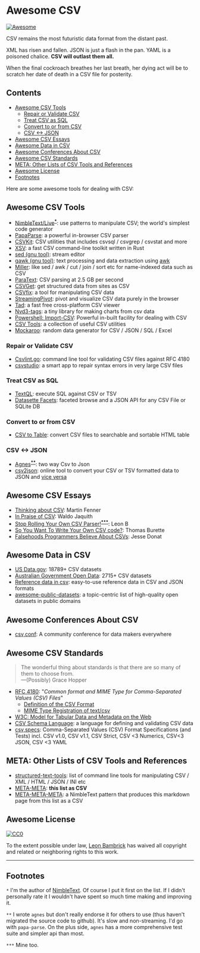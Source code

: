 # Awesome CSV

[![Awesome](https://awesome.re/badge.svg)](https://awesome.re)

CSV remains the most futuristic data format from the distant past.

XML has risen and fallen. JSON is just a flash in the pan. YAML is a poisoned chalice. **CSV will outlast them all.**

When the final cockroach breathes her last breath, her dying act will be to scratch her date of death in a CSV file for posterity.


## Contents

- [Awesome CSV Tools](#awesome-csv-tools)
  - [Repair or Validate CSV](#repair-or-validate-csv)
  - [Treat CSV as SQL](#treat-csv-as-sql)
  - [Convert to or from CSV](#convert-to-or-from-csv)
  - [CSV <-> JSON](#csv---json)
- [Awesome CSV Essays](#awesome-csv-essays)
- [Awesome Data in CSV](#awesome-data-in-csv)
- [Awesome Conferences About CSV](#awesome-conferences-about-csv)
- [Awesome CSV Standards](#awesome-csv-standards)
- [META: Other Lists of CSV Tools and References](#meta-other-lists-of-csv-tools-and-references)
- [Awesome License](#awesome-license)
- [Footnotes](#footnotes)



Here are some awesome tools for dealing with CSV:

## Awesome CSV Tools

* [NimbleText/Live](https://NimbleText.com/Live)<sup><a href='#footnote1'><strong>*</strong></a></sup>: use patterns to manipulate CSV; the world's simplest code generator
* [PapaParse](https://www.papaparse.com): a powerful in-browser CSV parser
* [CSVKit](http://csvkit.readthedocs.org/en/0.7.3/): CSV utilities that includes csvsql / csvgrep / csvstat  and more
* [XSV](https://github.com/BurntSushi/xsv): a fast CSV command-line toolkit written in Rust
* [sed (gnu tool)](https://www.gnu.org/software/sed/manual/sed.html): stream editor
* [gawk (gnu tool)](https://www.gnu.org/software/gawk/manual/gawk.html): text processing and data extraction using [awk](http://pubs.opengroup.org/onlinepubs/009695399/utilities/awk.html)
* [Miller](http://johnkerl.org/miller/doc/): like sed / awk / cut / join / sort etc for name-indexed data such as CSV
* [ParaText](http://www.wise.io/tech/paratext): CSV parsing at 2.5 GB per second
* [CSVGet](http://github.com/fizx/csvget/tree/master): get structured data from sites as CSV
* [CSVfix](https://code.google.com/p/csvfix/): a tool for manipulating CSV data
* [StreamingPivot](http://streamingpivot.com/): pivot and visualize CSV data purely in the browser
* [Tad](http://www.tadviewer.com): a fast free cross-platform CSV viewer
* [Nvd3-tags](http://blog.tryolabs.com/2015/02/27/nvd3-tags-a-tiny-library-for-making-charts-from-csv-data/): a tiny library for making charts from csv data
* [Powershell: Import-CSV](https://docs.microsoft.com/en-us/powershell/module/microsoft.powershell.utility/import-csv): Powerful in-built facility for dealing with CSV
* [CSV Tools](https://onlinecsvtools.com/): a collection of useful CSV utilities
* [Mockaroo](https://www.mockaroo.com/): random data generator for CSV / JSON / SQL / Excel

### Repair or Validate CSV

* [Csvlint.go](https://github.com/Clever/csvlint): command line tool for validating CSV files against RFC 4180
* [csvstudio](http://www.csvstudio.com): a smart app to repair syntax errors in very large CSV files

### Treat CSV as SQL

* [TextQL](http://dinedal.github.io/textql/): execute SQL against CSV or TSV
* [Datasette Facets](https://simonwillison.net/2018/May/20/datasette-facets/): faceted browse and a JSON API for any CSV File or SQLite DB


### Convert to or from CSV

* [CSV to Table](https://github.com/vividvilla/csvtotable): convert CSV files to searchable and sortable HTML table

### CSV <-> JSON

* [Agnes](http://www.secretgeek.net/agnes/twoWay.html)<sup><a href='#footnote2'><strong>**</strong></a></sup>: two way Csv to Json
* [csv2json](https://www.csvjson.com/csv2json): online tool to convert your CSV or TSV formatted data to JSON and [vice versa](https://www.csvjson.com/json2csv)

## Awesome CSV Essays

* [Thinking about CSV](https://blog.datacite.org/thinking-about-csv/): Martin Fenner
* [In Praise of CSV](https://usopendata.org/2015/03/10/csv): Waldo Jaquith
* [Stop Rolling Your Own CSV Parser!](http://www.secretgeek.net/csv_trouble)<sup><a href='#footnote3'><strong>***</strong></a></sup>: Leon B
* [So You Want To Write Your Own CSV code?](http://thomasburette.com/blog/2014/05/25/so-you-want-to-write-your-own-CSV-code/): Thomas Burette
* [Falsehoods Programmers Believe About CSVs](https://donatstudios.com/Falsehoods-Programmers-Believe-About-CSVs): Jesse Donat

## Awesome Data in CSV

* [US Data.gov](https://catalog.data.gov/dataset?res_format=CSV): 18789+ CSV datasets
* [Australian Government Open Data](https://data.gov.au/dataset?res_format=CSV): 2715+ CSV datasets
* [Reference data in csv](https://datahub.io/collections/reference-data): easy-to-use reference data in CSV and JSON formats
* [awesome-public-datasets](https://github.com/awesomedata/awesome-public-datasets): a topic-centric list of high-quality open datasets in public domains

## Awesome Conferences About CSV

* [csv,conf](https://csvconf.com/): A community conference for data makers everywhere


## Awesome CSV Standards

>The wonderful thing about standards is that there are so many of them to choose from.<br />&mdash;(Possibly) Grace Hopper

* [RFC 4180](https://tools.ietf.org/html/rfc4180): "*Common format and MIME Type for Comma-Separated Values (CSV) Files*"
  * [Definition of the CSV Format](https://tools.ietf.org/html/rfc4180#section-2)
  * [MIME Type Registration of text/csv](https://tools.ietf.org/html/rfc4180#section-3)
* [W3C: Model for Tabular Data and Metadata on the Web](https://www.w3.org/TR/tabular-data-model/)
* [CSV Schema Language](http://digital-preservation.github.io/csv-schema/csv-schema-1.2.html): a language for defining and validating CSV data
* [csv,specs](https://github.com/csvspecs): Comma-Separated Values (CSV) Format Specifications (and Tests) incl. CSV v1.0, CSV v1.1, CSV Strict, CSV <3 Numerics, CSV<3 JSON, CSV <3 YAML

## META: Other Lists of CSV Tools and References

* [structured-text-tools](https://github.com/dbohdan/structured-text-tools): list of command line tools for manipulating CSV / XML / HTML / JSON / INI etc
* [META-META](https://raw.githubusercontent.com/secretGeek/AwesomeCSV/master/awesomecsv.csv): **this list as CSV**
* [META-META-META](https://nimbletext.com/Live/-971009575/): a NimbleText pattern that produces this markdown page from this list as a CSV


## Awesome License

[![CC0](http://mirrors.creativecommons.org/presskit/buttons/88x31/svg/cc-zero.svg)](https://creativecommons.org/publicdomain/zero/1.0/)

To the extent possible under law, [Leon Bambrick](https://secretgeek.net) has waived all copyright and related or neighboring rights to this work.

-----

## Footnotes


`*` <span id='footnote1' ></span> I'm the author of [NimbleText](https://NimbleText.com/Live). Of course I put it first on the list. If I didn't personally rate it I wouldn't have spent so much time making and improving it.

`**` <span id='footnote2' ></span> I wrote `agnes` but don't really endorse it for others to use (thus haven't migrated the source code to github). It's slow and non-streaming. I'd go with `papa-parse`. On the plus side, `agnes` has a more comprehensive test suite and simpler api than most.

`***` <span id='footnote3' ></span> Mine too.

